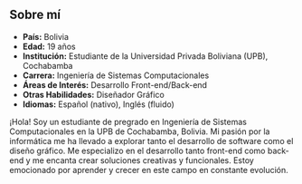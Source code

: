 ## Sobre mí

- **País:** Bolivia
- **Edad:** 19 años
- **Institución:** Estudiante de la Universidad Privada Boliviana (UPB), Cochabamba
- **Carrera:** Ingeniería de Sistemas Computacionales
- **Áreas de Interés:** Desarrollo Front-end/Back-end
- **Otras Habilidades:** Diseñador Gráfico
-  **Idiomas:** Español (nativo), Inglés (fluido)

¡Hola! Soy un estudiante de pregrado en Ingeniería de Sistemas Computacionales en la UPB de Cochabamba, Bolivia. Mi pasión por la informática me ha llevado a explorar tanto el desarrollo de software como el diseño gráfico. Me especializo en el desarrollo tanto front-end como back-end y me encanta crear soluciones creativas y funcionales. Estoy emocionado por aprender y crecer en este campo en constante evolución.
